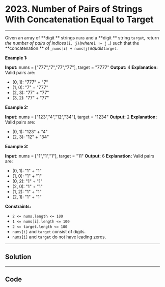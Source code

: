 # 2023. Number of Pairs of Strings With Concatenation Equal to Target

---

Given an array of **digit ** strings `nums` and a **digit ** string `target`, return _the number of pairs of indices_`(i, j)`_(where_`i != j` _) such that the **concatenation ** of _`nums[i] + nums[j]`_equals_`target`.

 

**Example 1:**


**Input:** nums = ["777","7","77","77"], target = "7777"
**Output:** 4
**Explanation:** Valid pairs are:
- (0, 1): "777" + "7"
- (1, 0): "7" + "777"
- (2, 3): "77" + "77"
- (3, 2): "77" + "77"


**Example 2:**


**Input:** nums = ["123","4","12","34"], target = "1234"
**Output:** 2
**Explanation:** Valid pairs are:
- (0, 1): "123" + "4"
- (2, 3): "12" + "34"


**Example 3:**


**Input:** nums = ["1","1","1"], target = "11"
**Output:** 6
**Explanation:** Valid pairs are:
- (0, 1): "1" + "1"
- (1, 0): "1" + "1"
- (0, 2): "1" + "1"
- (2, 0): "1" + "1"
- (1, 2): "1" + "1"
- (2, 1): "1" + "1"


 

**Constraints:**

  * `2 <= nums.length <= 100`
  * `1 <= nums[i].length <= 100`
  * `2 <= target.length <= 100`
  * `nums[i]` and `target` consist of digits.
  * `nums[i]` and `target` do not have leading zeros.

---

## Solution



---

## Code
```python


```
